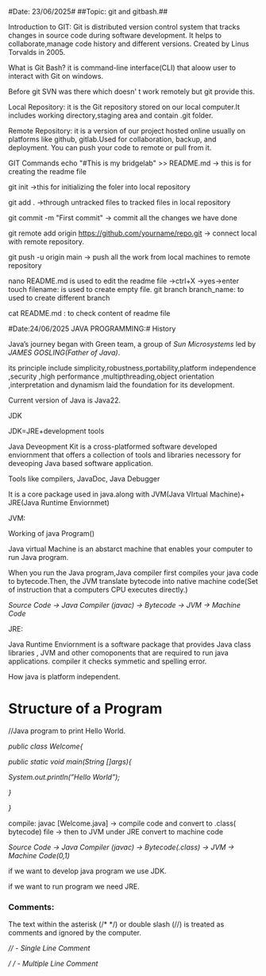 #Date: 23/06/2025#
##Topic: git and gitbash.##

Introduction to GIT: 
  Git is distributed version control system that tracks changes in source code during software development.
  It helps to collaborate,manage code history and different versions.
  Created by Linus Torvalds in 2005.

What is Git Bash?
it is command-line interface(CLI) that aloow user to interact with Git on windows.

Before git SVN was there which doesn' t work remotely but git provide this.

Local Repository: it is the Git repository stored on our local computer.It includes working directory,staging area and contain .git folder.

Remote Repository: it is a version of our project hosted online usually on platforms like github, gitlab.Used for collaboration, backup, and deployment.
You can push your code to remote or pull from it.

GIT Commands
echo "#This is my bridgelab" >> README.md -> this is for creating the readme file

git init ->this for initializing the foler into local repository

git add . ->through untracked files to tracked files in local repository

git commit -m "First commit" -> commit all the changes we have done

git remote add origin https://github.com/yourname/repo.git  -> connect local with remote repository.

git push -u origin main -> push all the work from local machines to remote repository

nano README.md is used to edit  the readme file   ->ctrl+X ->yes->enter
touch filename: is used to create empty file.
git branch branch_name: to used to create different branch 

cat README.md : to check content of readme file


#Date:24/06/2025
JAVA PROGRAMMING:#
History

Java’s journey began with  Green team, a group of *Sun Microsystems* led by *JAMES GOSLING(Father of Java)*.

its principle include simplicity,robustness,portability,platform independence ,security ,high performance ,multipthreading,object orientation ,interpretation and dynamism laid the foundation for its development.

Current version of Java is Java22.

JDK

JDK=JRE+development tools

Java Deveopment Kit is a cross-platformed software developed enviornment that offers a collection of tools and libraries necessory for deveoping Java based software application.

Tools like compilers, JavaDoc, Java Debugger

It is a core package used in java.along with JVM(Java VIrtual Machine)+ JRE(Java Runtime Enviornmet)

JVM:

Working of java Program()

Java virtual Machine  is an abstarct machine that enables your computer to run Java program.

When you run the Java program,Java compiler  first compiles your java code to bytecode.Then, the JVM translate bytecode into native machine code(Set  of instruction that  a computers CPU executes directly.)

*Source Code → Java Compiler (javac) → Bytecode → JVM → Machine Code*

JRE:

Java Runtime Enviornment is a software package that provides Java class libraries , JVM and other comoponents that are required to run java applications.
compiler it checks symmetic and spelling error.

How java is platform independent.

# Structure of a Program

//Java program to print Hello World.

*public class Welcome{*

*public static void main(String []args){*

*System.out.println(”Hello World”);*

*}*

*}*

compile:  javac [Welcome.java]     → compile code and convert to  .class( bytecode)  file
→ then to JVM under JRE convert to machine code

*Source Code → Java Compiler (javac) → Bytecode(.class) → JVM → Machine Code(0,1)*

if we want to develop java program we use JDK.

if we want to run program we need JRE.

### Comments:

The text within the asterisk (/* */) or double slash (//) is treated as comments and ignored by the computer.

*// -  Single Line Comment*

*/ / - Multiple Line Comment*
